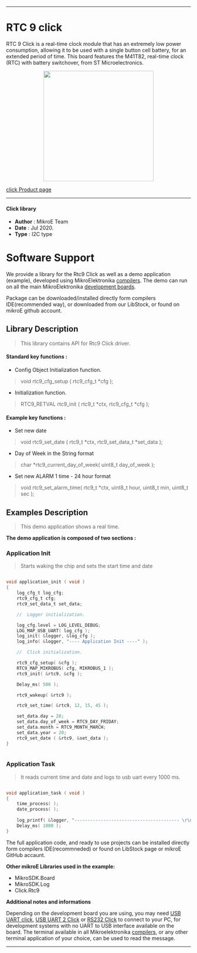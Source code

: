 
---
# RTC 9 click

RTC 9 Click is a real-time clock module that has an extremely low power consumption, allowing it to be used with a single button cell battery, for an extended period of time. This board features the M41T82,  real-time clock (RTC) with battery switchover, from ST Microelectronics.

<p align="center">
  <img src="https://download.mikroe.com/images/click_for_ide/rtc9_click.png" height=300px>
</p>


[click Product page](<https://www.mikroe.com/rtc-9-click>)

---


#### Click library 

- **Author**        : MikroE Team
- **Date**          : Jul 2020.
- **Type**          : I2C type


# Software Support

We provide a library for the Rtc9 Click 
as well as a demo application (example), developed using MikroElektronika 
[compilers](http://shop.mikroe.com/compilers). 
The demo can run on all the main MikroElektronika [development boards](http://shop.mikroe.com/development-boards).

Package can be downloaded/installed directly form compilers IDE(recommended way), or downloaded from our LibStock, or found on mikroE github account. 

## Library Description

> This library contains API for Rtc9 Click driver.

#### Standard key functions :

- Config Object Initialization function.
> void rtc9_cfg_setup ( rtc9_cfg_t *cfg ); 
 
- Initialization function.
> RTC9_RETVAL rtc9_init ( rtc9_t *ctx, rtc9_cfg_t *cfg );

#### Example key functions :

- Set new date
> void rtc9_set_date ( rtc9_t *ctx, rtc9_set_data_t *set_data );
 
- Day of Week in the String format
> char *rtc9_current_day_of_week( uint8_t day_of_week );

- Set new ALARM 1 time - 24 hour format
> void rtc9_set_alarm_time( rtc9_t *ctx, uint8_t hour, uint8_t min, uint8_t sec );

## Examples Description

> This demo application shows a real time.

**The demo application is composed of two sections :**

### Application Init 

> Starts waking the chip and sets the start time and date

```c

void application_init ( void )
{
    log_cfg_t log_cfg;
    rtc9_cfg_t cfg;
    rtc9_set_data_t set_data;

    //  Logger initialization.

    log_cfg.level = LOG_LEVEL_DEBUG;
    LOG_MAP_USB_UART( log_cfg );
    log_init( &logger, &log_cfg );
    log_info( &logger, "---- Application Init ----" );

    //  Click initialization.

    rtc9_cfg_setup( &cfg );
    RTC9_MAP_MIKROBUS( cfg, MIKROBUS_1 );
    rtc9_init( &rtc9, &cfg );

    Delay_ms( 500 );

    rtc9_wakeup( &rtc9 );

    rtc9_set_time( &rtc9, 12, 15, 45 );

    set_data.day = 20;
    set_data.day_of_week = RTC9_DAY_FRIDAY;
    set_data.month = RTC9_MONTH_MARCH;
    set_data.year = 20;
    rtc9_set_date ( &rtc9, &set_data );
}
  
```

### Application Task

> It reads current time and date and logs to usb uart every 1000 ms.

```c

void application_task ( void )
{
    time_process( );
    date_process( );
    
    log_printf( &logger, "---------------------------------------- \r\n" );
    Delay_ms( 1000 );
} 

```


The full application code, and ready to use projects can be  installed directly form compilers IDE(recommneded) or found on LibStock page or mikroE GitHub accaunt.

**Other mikroE Libraries used in the example:** 

- MikroSDK.Board
- MikroSDK.Log
- Click.Rtc9

**Additional notes and informations**

Depending on the development board you are using, you may need 
[USB UART click](http://shop.mikroe.com/usb-uart-click), 
[USB UART 2 Click](http://shop.mikroe.com/usb-uart-2-click) or 
[RS232 Click](http://shop.mikroe.com/rs232-click) to connect to your PC, for 
development systems with no UART to USB interface available on the board. The 
terminal available in all Mikroelektronika 
[compilers](http://shop.mikroe.com/compilers), or any other terminal application 
of your choice, can be used to read the message.



---
